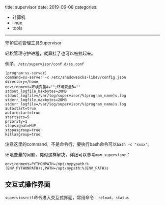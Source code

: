 title: supervisor
date: 2019-06-08
categories:
- 计算机
- linux
- tools


---

守护进程管理工具Supervisor

轻松管理守护进程，就算挂了也可以被拉起来。

例子，`/etc/supervisor/conf.d/ss.conf`

```none
[program:ss-server]
command=ss-server -c /etc/shadowsocks-libev/config.json
directory=/home
environment=环境变量A="";环境变量B=""
stdout_logfile_maxbytes=20MB
stdout_logfile=/var/log/supervisor/%(program_name)s.log
stderr_logfile_maxbytes=20MB
stderr_logfile=/var/log/supervisor/%(program_name)s.log
autostart=true
autorestart=true
startsecs=5
priority=1
stopsignal=HUP
stopasgroup=true
killasgroup=true
```

注意这里的command，不是命令行，要执行bash命令可以`bash -c "xxxx"`。

环境变量的问题，类似这样解决，详细可以参考`man supervisor`：

```
environment=PYTHONPATH=/opt/mypypath:%(ENV_PYTHONPATH)s,PATH=/opt/mypath:%(ENV_PATH)s
```

## 交互式操作界面

`superviosrctl`命令进入交互式界面，常用命令：`reload`、`status`


